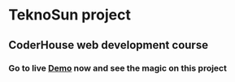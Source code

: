 # TeknoSun project

## CoderHouse web development course

### Go to live [Demo](https://gabydevx.github.io/Teknosun_Ramirez_Entrega2/) now and see the magic on this project
